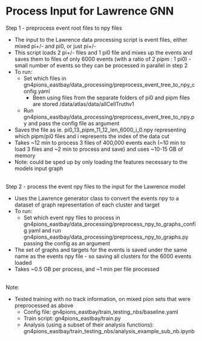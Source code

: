 # Process Input for Lawrence GNN
Step 1 - preprocess event root files to npy files 
* The input to the Lawrence data processing script is event files, either mixed pi+/- and pi0, or just pi+/-
* This script loads 2 pi+/- files and 1 pi0 file and mixes up the events and saves them to files of only 6000 events (with a ratio of 2 pipm : 1 pi0) - small number of events so they can be processed in parallel in step 2
* To run:
	* Set which files in gn4pions_eastbay/data_processing/preprocess_event_tree_to_npy_config.yaml
		* Been using files from the separate folders of pi0 and pipm files are stored /data/atlas/data/allCellTruthv1
	* Run gn4pions_eastbay/data_processing/preprocess_event_tree_to_npy.py and pass the config file as argument
* Saves the file as ie. pi0_13_pipm_11_12_len_6000_i_0.npy representing which pipm/pi0 files and i represents the index of the data cut
* Takes ~12 min to process 3 files of 400,000 events each (~10 min to load 3 files and ~2 min to process and save) and uses ~10-15 GB of memory
* Note: could be sped up by only loading the features necessary to the models input graph <br><br>

Step 2 - process the event npy files to the input for the Lawrence model
* Uses the Lawrence generator class to convert the events npy to a dataset of graph representation of each cluster and target
* To run:
	* Set which event npy files to process in gn4pions_eastbay/data_processing/preprocess_npy_to_graphs_config.yaml and run gn4pions_eastbay/data_processing/preprocess_npy_to_graphs.py passing the config as an argument
* The set of graphs and targets for the events is saved under the same name as the events npy file - so saving all clusters for the 6000 events loaded
* Takes ~0.5 GB per process, and ~1 min per file processed <br><br>

Note: <br>
* Tested training with no track information, on mixed pion sets that were preprocessed as above
	* Config file: gn4pions_eastbay/train_testing_nbs/baseline.yaml
	* Train script: gn4pions_eastbay/train.py
	* Analysis (using a subset of their analysis functions): gn4pions_eastbay/train_testing_nbs/analysis_example_sub_nb.ipynb
